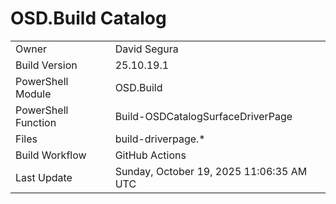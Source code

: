 ﻿# OSD.Build Catalog

| | |
|-|-|
| Owner | David Segura |
| Build Version | 25.10.19.1 |
| PowerShell Module | OSD.Build |
| PowerShell Function | Build-OSDCatalogSurfaceDriverPage |
| Files | build-driverpage.* |
| Build Workflow | GitHub Actions |
| Last Update | Sunday, October 19, 2025 11:06:35 AM UTC |
